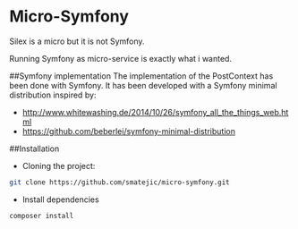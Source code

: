 # Micro-Symfony

Silex is a micro but it is not Symfony.

Running Symfony as micro-service is exactly what i wanted.

##Symfony implementation
The implementation of the PostContext has been done with Symfony.
It has been developed with a Symfony minimal distribution inspired by:
- http://www.whitewashing.de/2014/10/26/symfony_all_the_things_web.html
- https://github.com/beberlei/symfony-minimal-distribution

##Installation

- Cloning the project:
```bash
git clone https://github.com/smatejic/micro-symfony.git
```
- Install dependencies
```bash
composer install



